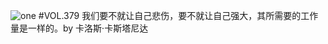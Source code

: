 ![one](http://image.wufazhuce.com/Fkmuuekf4WY6xogOV_K6Ufbvf3C7)
#VOL.379
我们要不就让自己悲伤，要不就让自己强大，其所需要的工作量是一样的。by 卡洛斯·卡斯塔尼达